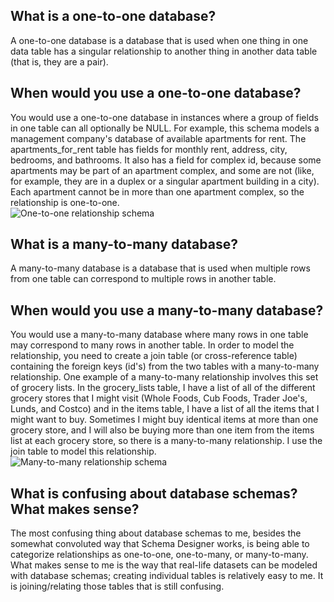 ## What is a one-to-one database? ##  
A one-to-one database is a database that is used when one thing in one data table has a singular relationship to another thing in another data table (that is, they are a pair).  
## When would you use a one-to-one database? ##  
You would use a one-to-one database in instances where a group of fields in one table can all optionally be NULL. For example, this schema models a management company's database of available apartments for rent. The apartments_for_rent table has fields for monthly rent, address, city, bedrooms, and bathrooms. It also has a field for complex id, because some apartments may be part of an apartment complex, and some are not (like, for example, they are in a duplex or a singular apartment building in a city). Each apartment cannot be in more than one apartment complex, so the relationship is one-to-one.  
![One-to-one relationship schema](/imgs/one_to_one.png "One-to-one relationship schema")  
## What is a many-to-many database? ##  
A many-to-many database is a database that is used when multiple rows from one table can correspond to multiple rows in another table.  
## When would you use a many-to-many database? ##  
You would use a many-to-many database where many rows in one table may correspond to many rows in another table. In order to model the relationship, you need to create a join table (or cross-reference table) containing the foreign keys (id's) from the two tables with a many-to-many relationship. One example of a many-to-many relationship involves this set of grocery lists. In the grocery_lists table, I have a list of all of the different grocery stores that I might visit (Whole Foods, Cub Foods, Trader Joe's, Lunds, and Costco) and in the items table, I have a list of all the items that I might want to buy. Sometimes I might buy identical items at more than one grocery store, and I will also be buying more than one item from the items list at each grocery store, so there is a many-to-many relationship. I use the join table to model this relationship.  
![Many-to-many relationship schema](/imgs/many_to_many.png "Many-to-many relationship schema")  
## What is confusing about database schemas? What makes sense? ##  
The most confusing thing about database schemas to me, besides the somewhat convoluted way that Schema Designer works, is being able to categorize relationships as one-to-one, one-to-many, or many-to-many. What makes sense to me is the way that real-life datasets can be modeled with database schemas; creating individual tables is relatively easy to me. It is joining/relating those tables that is still confusing.
